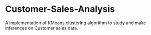 # Customer-Sales-Analysis
A implementation of KMeans clustering algorithm to study and make inferences on Customer sales data.
